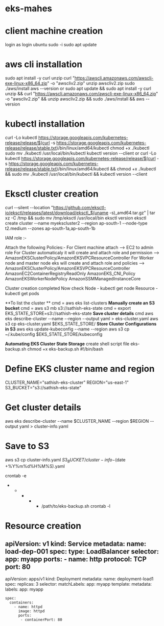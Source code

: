 # eks-mahes

client machine creation 
=======================

login as login ubuntu 
sudo -i
sudo apt update

aws cli installation
====================
sudo apt install -y curl unzip
curl "https://awscli.amazonaws.com/awscli-exe-linux-x86_64.zip" -o "awscliv2.zip"
unzip awscliv2.zip
sudo ./aws/install
aws --version
or 
sudo apt update && sudo apt install -y curl unzip && curl "https://awscli.amazonaws.com/awscli-exe-linux-x86_64.zip" -o "awscliv2.zip" && unzip awscliv2.zip && sudo ./aws/install && aws --version

kubectl installation
====================

curl -Lo kubectl https://storage.googleapis.com/kubernetes-release/release/$(curl -s https://storage.googleapis.com/kubernetes-release/release/stable.txt)/bin/linux/amd64/kubectl
chmod +x ./kubectl
sudo mv ./kubectl /usr/local/bin/kubectl
kubectl version --client
or
curl -Lo kubectl https://storage.googleapis.com/kubernetes-release/release/$(curl -s https://storage.googleapis.com/kubernetes-release/release/stable.txt)/bin/linux/amd64/kubectl && chmod +x ./kubectl && sudo mv ./kubectl /usr/local/bin/kubectl && kubectl version --client

Eksctl cluster creation 
==============================
curl --silent --location "https://github.com/eksctl-io/eksctl/releases/latest/download/eksctl_$(uname -s)_amd64.tar.gz" | tar xz -C /tmp && sudo mv /tmp/eksctl /usr/local/bin
eksctl version
eksctl create cluster --name myekscluster2 --region ap-south-1 --node-type t2.medium --zones ap-south-1a,ap-south-1b

IAM role :-

Attach the following Policies:-
For Client machine attach --> EC2 to admin role
For Cluster automaticaly it will create and attach role and permission  --> AmazonEKSClusterPolicy/AmazonEKSVPCResourceController
For Worker node and master node eks will create and attach role and policies --> AmazonEKSClusterPolicy/AmazonEKSVPCResourceController
AmazonEC2ContainerRegistryReadOnly
AmazonEKS_CNI_Policy
AmazonEKSWorkerNodePolicy
AmazonSSMManagedInstanceCore

Cluster creation completed
Now check 
Node - kubectl get node
Resource - kubectl get pods 

**To list the cluster **
cmd = aws eks list-clusters
**Manually create an S3 bucket**
cmd = aws s3 mb s3://sathish-eks-state
cmd = export EKS_STATE_STORE=s3://sathish-eks-state
**Save cluster details**
cmd aws eks describe-cluster --name <cluster-name> --region <region> --output yaml > eks-cluster.yaml
aws s3 cp eks-cluster.yaml $EKS_STATE_STORE/
**Store Cluster Configurations in S3**
aws eks update-kubeconfig --name <cluster-name> --region <region>
aws s3 cp ~/.kube/config $EKS_STATE_STORE/kubeconfig

**Automating EKS Cluster State Storage**
create shell script file 
eks-backup.sh
chmod +x eks-backup.sh
#!/bin/bash
# Define EKS cluster name and region
CLUSTER_NAME="sathish-eks-cluster"
REGION="us-east-1"
S3_BUCKET="s3://sathish-eks-state"
# Get cluster details
aws eks describe-cluster --name $CLUSTER_NAME --region $REGION --output yaml > cluster-info.yaml
# Save to S3
aws s3 cp cluster-info.yaml $S3_BUCKET/cluster-info-$(date +%Y%m%d%H%M%S).yaml

crontab -e
* * * * * /path/to/eks-backup.sh
crontab -l 


Resource creation
=================
apiVersion: v1
kind: Service
metadata:
  name: load-dep-001
spec:
  type: LoadBalancer
  selector:
    app: myapp
  ports:
    - name: http
      protocol: TCP
      port: 80
---
apiVersion: apps/v1
kind: Deployment 
metadata:
  name: deployment-load1
spec:
  replicas: 3
  selector:
    matchLabels:
      app: myapp
  template:
    metadata:
      labels:
        app: myapp

    spec:
      containers:
        - name: httpd
          image: httpd
          ports:
           - containerPort: 80
